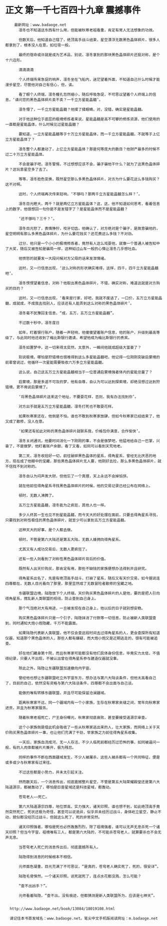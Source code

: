 # 正文 第一千七百四十九章 震撼事件
        最新网址：www.badaoge.net
          凛冬也不知道这东西有什么用，但能被秋寒老祖看重，肯定有常人无法想象的功效。
      
          但数天后，他知道自己错了，绝顶高手战斗结束，星空漂浮无数黑色晶体碎片，很多人都拿到了，根本没人在意，如垃圾一般。
      
          最终的宿命或许就是成为艺术品，别说，凛冬拿到的那块黑色晶体碎片还挺对称，是个十六边形。
      
          滴滴滴滴
      
          个人终端传来急促的响声，凛冬坐在飞船内，迷茫望着外面，不知道自己什么时候才能漫步星空，尽管他对自己有信心，但，诶。
      
          看了眼个人终端，凛冬瞳孔忽然缩小，随后呼吸急促，不可思议望着个人终端上的信息，‘请问您的黑色晶体碎片卖不卖？一千立方星能晶髓’。
      
          凛冬懵了，一千立方星能晶髓？他揉了揉眼睛，对，没错，确实是星能晶髓。
      
          对于他这种位于底层的极境修炼者来说，星能晶髓是高不可攀的修炼资源，他们使用的一直都是星能晶体，什么时候见过星能晶髓？
      
          要知道，一立方星能晶髓等于十万立方星能晶体，而一千立方星能晶髓，不就等于上亿立方星能晶体了？
      
          凛冬整个人都激动了，上亿立方星能晶体？那是何等庞大的数目？他财产最多的时候不过二十万立方星能晶体。
      
          不会是骗子吧，凛冬警惕，不过想想应该不会，骗子骗他干什么？就为了这黑色晶体碎片？这玩意星空多了去了。
      
          等等，凛冬脸色变换，既然星空那么多黑色晶体碎片，对方为什么要花这么多钱购买？这不对啊。
      
          这时，个人终端再次传来轻响，‘不够吗？那两千立方星能晶髓怎么样？’。
      
          凛冬目光瞪大，两千？就是两亿立方星能晶体？这，这，他不知道如何思考，看着信息上的数字，他很想回一句你是不是发错字了？是星能晶体而不是星能晶髓？
      
          ‘还不够吗？三千？’。
      
          凛冬目光怒了，表情狰狞，咬牙切齿，他确认了，对方绝对是个骗子，是故意骗他的，星空明明有那么多黑色晶体碎片，为什么要花钱买？还花费这么多钱？不对劲。
      
          过分，他只是一个小小的极境修炼者，竟然有人这么戏耍他，就像一个普通人被告知中了大奖，随后又被告知是骗局一样，这种如过山车一般的心情让凛冬几乎想吐血。
      
          他愤怒的就要发一大段问候对方父母的话来发泄情绪。
      
          这时，又一行信息出现，‘这么对称的形状确实难得，这样，四千，四千立方星能晶髓吧’。
      
          凛冬愣愣望着信息，对称？他取出黑色晶体碎片，不错，确实对称，难道这就是对方购买的目的？
      
          这时，又一行信息出现，‘看来是行家，好吧，我就不废话了，一口价，五万立方星能晶髓，成就成，不成我去找别人，应该还有人能弄到这么对称的黑色晶体碎片’。
      
          凛冬毫不犹豫回复信息，“成，五万，五万立方星能晶髓”。
      
          不过数十秒中，凛冬度日
      
          如年，盯着银行账户，随着一声轻响，他傻傻望着账户信息，他的账户，升级到最高等级了，与此同时他还收到了梅比斯银行邀请，希望他成为梅比斯银行的贵宾。
      
          凛冬如置梦中，这一切来得太突然，太意外，一瞬间他就成超级大富豪了？
      
          别说极境，哪怕是狩猎境也很难得到这么多星能晶髓吧，他记得一位刚刚突破启蒙境的前辈曾说过，他循环一次星能需要吸收六万多立方星能晶髓。
      
          这么说，自己这五万立方星能晶髓相当于一位普通启蒙境强者体内的星能总量了？
      
          启蒙境，那是多遥不可及的梦，他有自尊，自认为可以达到探索境，却绝没想过达到狩猎境，更不用说启蒙境了。
      
          ‘将黑色晶体碎片送来这个地址，不要耍花样，否则，我有办法找到你’。
      
          对方出手就是五万立方星能晶髓，凛冬打死也不敢耍花样。
      
          如果秋寒家还在，他倒是不怕，谁也不敢到秋寒家放肆，但如今秋寒家已经结束了，他又成了散修，没人在意。
      
          ‘如果还有如此对称的黑色晶体碎片就联系我，价格包你满意，合作愉快’。
      
          凛冬关闭通讯，他要时间消化一下刚刚的事，不会是做梦吧，他猛地给自己一巴掌，兴奋了，不是做梦，他盯着账户余额，看了又看，如同可以看到天荒地老。
      
          第二天，凛冬收拾好一切，前往破碎黑色晶体的星系，得角星系，曾经无比厌恶的地方，现在成了他眼中的宝藏，那些黑色晶体碎片无人要，他刚好去捡，那么多黑色晶体碎片，就不信找不到对称的。
      
          凛冬自认为闷声发大财，但他忘了一个真理，天上永远不会掉馅饼。
      
          就在他前往得角星系寻找黑色晶体碎片的时候，他的交易记录已经公布在网络上。
      
          顿时，无数人沸腾了。
      
          五万立方星能晶髓，凛冬能为之疯狂，其他人也一样。
      
          多少人终其一生也见不到星能晶髓，而今天大的好处摆在面前，只要去得角星系寻找，只要找到对称性极佳的黑色晶体碎片，就至少可以拿到五万立方星能晶髓。
      
          这种天大的好事，是个人都去做。
      
          顿时，不管是第六大陆还是第五大陆，无数人蜂拥向得角星系。
      
          尤其又有人成功交易后，无数人更疯狂了。
      
          还有一些人则看到了对称性黑色晶体碎片背后的价值。
      
          既然有人出天价购买，那肯定有用，那些不缺钱的家族便想办法得到并且研究。
      
          得角星系出名了，先是有绝顶高手战斗，打崩了星系，随后又有天价交易，如今据说连四尊都在，无数人目光看向了那里，那里显然成了无数冒险者散修的宝藏之地。
      
          东疆联盟边境，陆隐放下个人终端，天价购买黑色晶体碎片的人是他，要的是把人引向得角星系，搅乱新人类联盟的视线，防止查到自己身上。
      
          那个气泡绝对大有用途，一旦被发现在自己身上，他以后的日子就别想安稳。
      
          购买黑色晶体碎片只是一个引子，陆隐抹消了付款等一切信息，防止被新人类联盟查到，同时通知大炮小炮隐藏，千万不能露面。
      
          如果陆隐代表新人类联盟，他不仅会查这段时间去过得角星系的人，更会查探所有知道仪器，知道那个黑色晶体的人，那些人都有嫌疑，而大炮小炮又是近期逃走的，很有可能被追查。
      
          好在他们藏身第十院，而且秋寒家可能都没有他们具体身份信息，毕竟实力太低，不值得纪录，只要人不出现，不被认出曾在得角星系参与建造仪器就没事。
      
          除此之外，陆隐让东疆联盟加速撤向内宇宙。
      
          曾经他也想让东疆联盟屹立外宇宙东方，想办法与第六大陆谈条件，但他太高看自己了，目前的自己，依然没有资格与第六大陆谈条件，四尊都不会出面与自己谈。
      
          能做的唯有转移东疆联盟，并且尽可能保留沧澜疆域。
      
          距离秋寒家不远，同一个疆域内有一个小家族，生存在秋寒家夹缝之间，常年向秋寒家进贡，并且为秋寒家服务。
      
          随着秋寒老祖死亡，尸王身份曝光，秋寒家彻底衰败，甚至要接受道源宗审查。
      
          这个小家族倒是借此机会吸收了一些从秋寒家逃出来的人，壮大家族，而网络上关于天价购买黑色晶体碎片一事，也让他们充满了干劲，举家族之力前往得角星系收集。
      
          一天后，家族血流成河，无一人存活，不少人临死前都经历过恐怖的事，如同被逼问一般，有的人肉体都被片片撕开，极为残忍。
      
          同样的事件不断在西面疆域发生，不少人被屠杀，这些人被杀都有一个共同特征，便是或多或少与秋寒家有过来往。
      
          不过这些都是小势力，并未太引起关注。
      
          然而数天后，一个消息传出，彻底震撼整片星空，不管是第五大陆荣耀殿堂还是第六大陆道源宗，都被轰动了，哪怕是巨兽星域还是科技星域，都轰动。
      
          苍穹老人——死亡。
      
          第六大陆道源宗四尊，地位崇高，实力强大，诸天印照，谁也想不到，如此绝顶高手竟然突然死亡，死状还极为奇怪，甚至可以说诡异，似乎并未经历过战斗，身体屹立星空，静止不动，貌似都没经历过战斗，但就这么死了，死的非常突然。
      
          诸天印照强者，哪怕是死也必然轰轰烈烈，除了祖境强者，谁可以无声无息杀死一个诸天印照？但当今宇宙，祖境唯有三人，都是第六大陆的，不可能杀苍穹老人，就算要杀也不会无声无息。
      
          当苍穹老人死亡的消息传出后，彻底震撼所有人。
      
          陆隐得到消息的时候根本不相信。
      
          元师面色凝重，目光充满了不可思议，“是真的，苍穹老人确实死了，死的，很安详”。
      
          陆隐毛骨悚然，一个诸天印照，说死就死了，连点水花都没溅，怎么可能？
      
          “查不出凶手？”。
      
          元师看着陆隐，“查不出，没有痕迹，但都猜测是新人类联盟所为，应该是七神天”。
      
      
      http://www.badaoge.net/book/13084/18019108.html
      
      请记住本书首发域名：www.badaoge.net。笔尖中文手机版阅读网址：m.badaoge.net